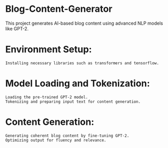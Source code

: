 # Blog-Content-Generator
This project generates AI-based blog content using advanced NLP models like GPT-2.
  
  # Environment Setup:
    Installing necessary libraries such as transformers and tensorflow.
  # Model Loading and Tokenization:
    Loading the pre-trained GPT-2 model.
    Tokenizing and preparing input text for content generation.
  # Content Generation:
    Generating coherent blog content by fine-tuning GPT-2.
    Optimizing output for fluency and relevance.
